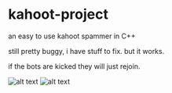 # kahoot-project

an easy to use kahoot spammer in C++

still pretty buggy, i have stuff to fix. but it works. 

if the bots are kicked they will just rejoin.

![alt text](https://cdn.discordapp.com/attachments/828685352281047091/842413081887375390/Capture.PNG)
![alt text](https://media.discordapp.net/attachments/828685352281047091/842413023075106826/unknown.png)
